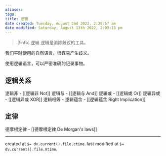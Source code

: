 ```yaml
---
aliases: 
tags: 
title: 逻辑
date created: Tuesday, August 2nd 2022, 2:29:57 am
date modified: Saturday, August 13th 2022, 2:03:13 pm
---
```



> [!info] 逻辑
> 逻辑是消除歧议的工具。

我们平时使用的自然语言，很容易产生歧义。

使用逻辑语言，可以严密准确的记录事物。

## 逻辑关系

逻辑非 - [[逻辑非 Not]]
逻辑与 - [[逻辑与 And]]
逻辑或 - [[逻辑或 Or]]
逻辑异或 - [[逻辑异或 XOR]]
逻辑相等 - 
逻辑蕴含 - [[逻辑蕴含 Right Implication]]

## 定律

德摩根定律 - [[德摩根定律 De Morgan's laws]]


---

created at `$= dv.current().file.ctime`.
last modified at `$= dv.current().file.mtime`.